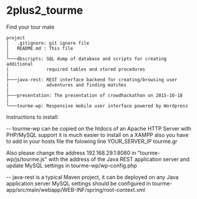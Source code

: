 # 2plus2_tourme
Find your tour mate

```
project
│   .gitignore: git ignore file
│   README.md : This file
│
└───dbscripts: SQL dump of database and scripts for creating additional 
|              required tables and stored procedures
|
├───java-rest: REST interface backend for creating/browsing user 
|              adventures and finding matches
|
├───presentation: The presentation of crowdhackathon on 2015-10-18
|
└───tourme-wp: Responsive mobile user interface powered by Wordpress
```

Instructions to install:

-- tourme-wp can be copied on the htdocs of an Apache HTTP Server with PHP/MySQL support
   it is much easier to install on a XAMPP 
   also you have to add in your hosts file the folowing line
   YOUR_SERVER_IP tourme.gr
   
   Also please change the address 192.168.29.1:8080 in "tourme-wp/js/tourme.js" with the 
   address of the Java REST application server
   and update MySQL settings in tourme-wp/wp-config.php

-- java-rest is a typical Maven project, it can be deployed on any Java application server
   MySQL settings should be configured in tourme-app/src/main/webapp/WEB-INF/spring/root-context.xml
   
